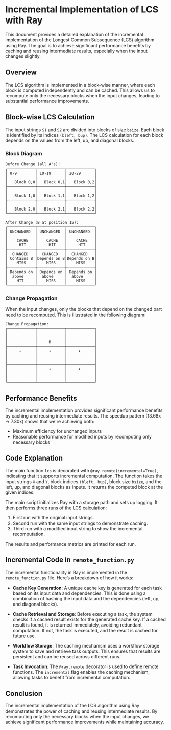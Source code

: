 # Incremental Implementation of LCS with Ray

This document provides a detailed explanation of the incremental implementation of the Longest Common Subsequence (LCS) algorithm using Ray. The goal is to achieve significant performance benefits by caching and reusing intermediate results, especially when the input changes slightly.

## Overview

The LCS algorithm is implemented in a block-wise manner, where each block is computed independently and can be cached. This allows us to recompute only the necessary blocks when the input changes, leading to substantial performance improvements.

## Block-wise LCS Calculation

The input strings `S1` and `S2` are divided into blocks of size `bsize`. Each block is identified by its indices `(bleft, bup)`. The LCS calculation for each block depends on the values from the left, up, and diagonal blocks.

### Block Diagram
```
Before Change (all A's):
┌────────────┬────────────┬────────────┐
│ 0-9        │ 10-19      │ 20-29      │
│            │            │            │
│   Block 0,0│   Block 0,1│   Block 0,2│
├────────────┼────────────┼────────────┤
│            │            │            │
│   Block 1,0│   Block 1,1│   Block 1,2│
├────────────┼────────────┼────────────┤
│            │            │            │
│   Block 2,0│   Block 2,1│   Block 2,2│
└────────────┴────────────┴────────────┘
```
```
After Change (B at position 15):
┌────────────┬────────────┬────────────┐
│ UNCHANGED  │ UNCHANGED  │ UNCHANGED  │
│            │            │            │
│    CACHE   │    CACHE   │    CACHE   │
│     HIT    │     HIT    │     HIT    │
├────────────┼────────────┼────────────┤
│  CHANGED   │  CHANGED   │  CHANGED   │
│ Contains B │Depends on B│Depends on B│
│    MISS    │    MISS    │    MISS    │
├────────────┼────────────┼────────────┤
│ Depends on │ Depends on │ Depends on │
│  above     │  above     │  above     │
│    HIT     │    MISS    │    MISS    │
└────────────┴────────────┴────────────┘
```
### Change Propagation

When the input changes, only the blocks that depend on the changed part need to be recomputed. This is illustrated in the following diagram:
```
Change Propagation:
┌────────────┬────────────┬────────────┐
│            │            │            │
│            │            │            │
│            │     B      │            │
├────────────┼────────────┼────────────┤
│     ↓      │     ↓      │     ↓      │
│            │            │            │
│            │            │            │
├────────────┼────────────┼────────────┤
│            │     ↓      │     ↓      │
│            │            │            │
│            │            │            │
└────────────┴────────────┴────────────┘
```
## Performance Benefits

The incremental implementation provides significant performance benefits by caching and reusing intermediate results. The speedup pattern (13.68x → 7.30x) shows that we're achieving both:
- Maximum efficiency for unchanged inputs
- Reasonable performance for modified inputs by recomputing only necessary blocks

## Code Explanation

The main function `lcs` is decorated with `@ray.remote(incremental=True)`, indicating that it supports incremental computation. The function takes the input strings `X` and `Y`, block indices `(bleft, bup)`, block size `bsize`, and the left, up, and diagonal blocks as inputs. It returns the computed block at the given indices.

The main script initializes Ray with a storage path and sets up logging. It then performs three runs of the LCS calculation:
1. First run with the original input strings.
2. Second run with the same input strings to demonstrate caching.
3. Third run with a modified input string to show the incremental recomputation.

The results and performance metrics are printed for each run.

## Incremental Code in `remote_function.py`

The incremental functionality in Ray is implemented in the `remote_function.py` file. Here’s a breakdown of how it works:

- **Cache Key Generation**: A unique cache key is generated for each task based on its input data and dependencies. This is done using a combination of hashing the input data and the dependencies (left, up, and diagonal blocks).

- **Cache Retrieval and Storage**: Before executing a task, the system checks if a cached result exists for the generated cache key. If a cached result is found, it is returned immediately, avoiding redundant computation. If not, the task is executed, and the result is cached for future use.

- **Workflow Storage**: The caching mechanism uses a workflow storage system to save and retrieve task outputs. This ensures that results are persistent and can be reused across different runs.

- **Task Invocation**: The `@ray.remote` decorator is used to define remote functions. The `incremental` flag enables the caching mechanism, allowing tasks to benefit from incremental computation.

## Conclusion

The incremental implementation of the LCS algorithm using Ray demonstrates the power of caching and reusing intermediate results. By recomputing only the necessary blocks when the input changes, we achieve significant performance improvements while maintaining accuracy.


